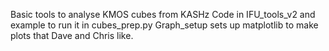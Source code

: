 Basic tools to analyse KMOS cubes from KASHz
Code in IFU_tools_v2 and example to run it in cubes_prep.py
Graph_setup sets up matplotlib to make plots that Dave and Chris like. 
